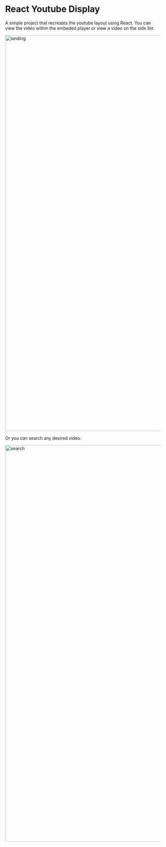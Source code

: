# React Youtube Display
A simple project that recreates the youtube layout using React. You can view the video within the embeded player
or view a video on the side list.

<img width="1277" alt="landing" src="https://user-images.githubusercontent.com/24966013/30655453-ed68a72c-9dfe-11e7-8051-f6eb19d669eb.png">

Or you can search any desired video.

<img width="1279" alt="search" src="https://user-images.githubusercontent.com/24966013/30655524-27ba4d72-9dff-11e7-80f7-3c11c02773ac.png">
